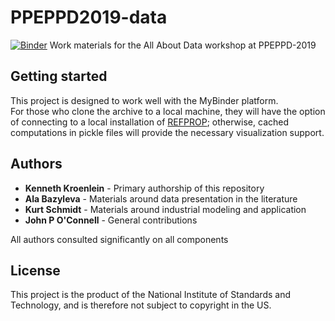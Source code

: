 # PPEPPD2019-data

[![Binder](https://mybinder.org/badge_logo.svg)](https://mybinder.org/v2/gh/usnistgov/PPEPPD2019-data/master) Work materials for the All About Data workshop at PPEPPD-2019

## Getting started

This project is designed to work well with the MyBinder platform.  
For those who clone the archive to a local machine, they will have the option
of connecting to a local installation of 
[REFPROP](https://www.nist.gov/srd/refprop); otherwise, cached computations
in pickle files will provide the necessary visualization support.

## Authors

* **Kenneth Kroenlein** - Primary authorship of this repository
* **Ala Bazyleva** - Materials around data presentation in the literature
* **Kurt Schmidt** - Materials around industrial modeling and application
* **John P O'Connell** - General contributions

All authors consulted significantly on all components

## License

This project is the product of the National Institute of Standards and Technology, and is therefore not subject to copyright in the US.
